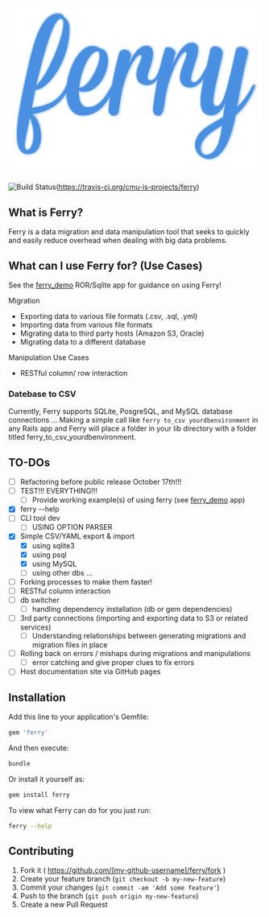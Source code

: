 ![ferry](doc/ferry_readme_icon_2.png)

![Build Status](https://travis-ci.org/cmu-is-projects/ferry.png)(https://travis-ci.org/cmu-is-projects/ferry)

## What is Ferry?
Ferry is a data migration and data manipulation tool that seeks to quickly and easily reduce overhead when dealing with big data problems.

## What can I use Ferry for? (Use Cases)
See the [ferry_demo](http://github.com/cmu-is-projects/ferry_demo.com) ROR/Sqlite app for guidance on using Ferry!

Migration
  - Exporting data to various file formats (.csv, .sql, .yml)
  - Importing data from various file formats
  - Migrating data to third party hosts (Amazon S3, Oracle)
  - Migrating data to a different database

Manipulation Use Cases
  - RESTful column/ row interaction

### Datebase to CSV
Currently, Ferry supports SQLite, PosgreSQL, and MySQL database connections  ...
Making a simple call like ```ferry to_csv yourdbenvironment``` in any Rails app and Ferry will place a folder in your lib directory with a folder titled ferry_to_csv_yourdbenvironment.

## TO-DOs
- [ ] Refactoring before public release October 17th!!!
- [ ] TEST!!! EVERYTHING!!!
  - [ ] Provide working example(s) of using ferry (see [ferry_demo](http://github.com/cmu-is-projects/ferry_demo.com) app)
- [x] ferry --help
- [ ] CLI tool dev
  - [ ] USING OPTION PARSER
- [x] Simple CSV/YAML export & import
  - [x] using sqlite3
  - [x] using psql
  - [x] using MySQL
  - [ ] using other dbs ...
- [ ] Forking processes to make them faster!
- [ ] RESTful column interaction
- [ ] db switcher
  - [ ] handling dependency installation (db or gem dependencies)
- [ ] 3rd party connections (importing and exporting data to S3 or related services)
  - [ ] Understanding relationships between generating migrations and migration files in place
- [ ] Rolling back on errors / mishaps during migrations and manipulations
  - [ ] error catching and give proper clues to fix errors
- [ ] Host documentation site via GitHub pages

## Installation
Add this line to your application's Gemfile:
``` ruby
gem 'ferry'
```

And then execute:
``` sh
bundle
```

Or install it yourself as:
``` sh
gem install ferry
```

To view what Ferry can do for you just run:
``` sh
ferry --help
```

## Contributing

1. Fork it ( https://github.com/[my-github-username]/ferry/fork )
2. Create your feature branch (`git checkout -b my-new-feature`)
3. Commit your changes (`git commit -am 'Add some feature'`)
4. Push to the branch (`git push origin my-new-feature`)
5. Create a new Pull Request
